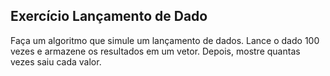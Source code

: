 ## Exercício Lançamento de Dado
Faça um algoritmo que simule um lançamento de dados. Lance o dado 100 vezes e armazene os resultados em um vetor. Depois, mostre quantas vezes saiu cada valor.
